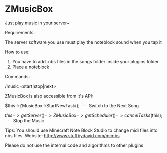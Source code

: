 # ZMusicBox
Just play music in your server~

Requirements:

The server software you use must play the noteblock sound when you tap it


How to use:

1) You have to add .nbs files in the songs folder inside your plugins folder
2) Place a noteblock


Commands:

/music <start|stop|next>


ZMusicBox is also accessible from it's API:

$this->ZMusicBox->StartNewTask();   -   Switch to the Next Song

$this->getServer()->ZMusicBox->getScheduler()->cancelTasks($this);   -   Stop the Music


Tips:
You should use Minecraft Note Block Studio to change midi files into nbs files.
Website: http://www.stuffbydavid.com/mcnbs


Please do not use the internal code and algorithms to other plugins
